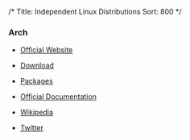 /*
Title: Independent Linux Distributions
Sort: 800
*/

### Arch

* [Official Website](https://www.archlinux.org/)

* [Download](https://www.archlinux.org/download/)

* [Packages](https://www.archlinux.org/packages/)

* [Official Documentation](https://wiki.archlinux.org/index.php/Table_of_contents)

* [Wikipedia](https://en.wikipedia.org/wiki/Arch_Linux)

* [Twitter](https://twitter.com/archlinux)
